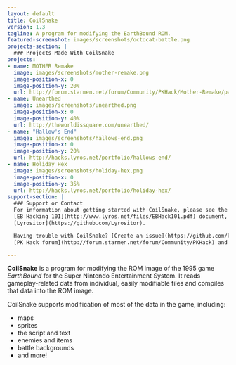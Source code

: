 ```yaml
---
layout: default
title: CoilSnake
version: 1.3
tagline: A program for modifying the EarthBound ROM.
featured-screenshot: images/screenshots/octocat-battle.png
projects-section: |
  ### Projects Made With CoilSnake
projects:
- name: MOTHER Remake
  image: images/screenshots/mother-remake.png
  image-position-x: 0
  image-position-y: 20%
  url: http://forum.starmen.net/forum/Community/PKHack/Mother-Remake/page/1/
- name: Unearthed
  image: images/screenshots/unearthed.png
  image-position-x: 0
  image-position-y: 40%
  url: http://theworldissquare.com/unearthed/
- name: "Hallow's End"
  image: images/screenshots/hallows-end.png
  image-position-x: 0
  image-position-y: 20%
  url: http://hacks.lyros.net/portfolio/hallows-end/
- name: Holiday Hex
  image: images/screenshots/holiday-hex.png
  image-position-x: 0
  image-position-y: 35%
  url: http://hacks.lyros.net/portfolio/holiday-hex/
support-section: |
  ### Support or Contact
  For information about getting started with CoilSnake, please see the
  [EB Hacking 101](http://www.lyros.net/files/EBHack101.pdf) document, created by
  [Lyrositor](https://github.com/Lyrositor).

  Having trouble with CoilSnake? [Create an issue](https://github.com/kiij/CoilSnake/issues/new) on GitHub or consult the
  [PK Hack forum](http://forum.starmen.net/forum/Community/PKHack) and someone will help you sort it out.

---
```


**CoilSnake** is a program for modifying the ROM image of the 1995 game *EarthBound* for the Super Nintendo Entertainment System.
It reads gameplay-related data from individual, easily modifiable files and compiles that data into the ROM image.


CoilSnake supports modification of most of the data in the game, including:
* maps
* sprites
* the script and text
* enemies and items
* battle backgrounds
* and more!
